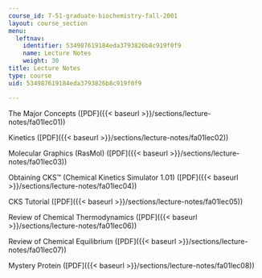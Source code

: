 ```yaml
---
course_id: 7-51-graduate-biochemistry-fall-2001
layout: course_section
menu:
  leftnav:
    identifier: 534987619184eda3793826b8c919f0f9
    name: Lecture Notes
    weight: 30
title: Lecture Notes
type: course
uid: 534987619184eda3793826b8c919f0f9

---
```


The Major Concepts ([PDF]({{< baseurl >}}/sections/lecture-notes/fa01lec01))

Kinetics ([PDF]({{< baseurl >}}/sections/lecture-notes/fa01lec02))

Molecular Graphics (RasMol) ([PDF]({{< baseurl >}}/sections/lecture-notes/fa01lec03))

Obtaining CKS™ (Chemical Kinetics Simulator 1.01) ([PDF]({{< baseurl >}}/sections/lecture-notes/fa01lec04))

CKS Tutorial ([PDF]({{< baseurl >}}/sections/lecture-notes/fa01lec05))

Review of Chemical Thermodynamics ([PDF]({{< baseurl >}}/sections/lecture-notes/fa01lec06))

Review of Chemical Equilibrium ([PDF]({{< baseurl >}}/sections/lecture-notes/fa01lec07))

Mystery Protein ([PDF]({{< baseurl >}}/sections/lecture-notes/fa01lec08))